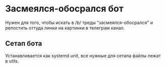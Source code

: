 # Засмеялся-обосрался бот

Нужен для того, чтобы искать в /b/ треды "засмеялся-обосрался" и репостить оттуда линки на картинки в телеграм канал.

## Сетап бота

Устанавливается как systemd unit, все нужные для сетапа файлы лежат в utils.